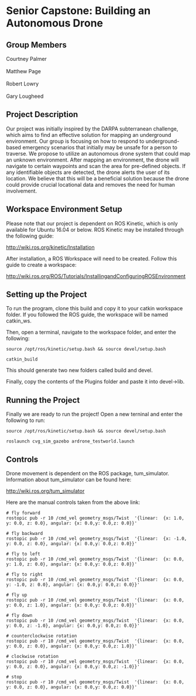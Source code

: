 # Senior Capstone: Building an Autonomous Drone
<!-- comment format for markdown-->
## Group Members
Courtney Palmer<br/><br/>
Matthew Page<br/><br/>
Robert Lowry<br/><br/>
Gary Lougheed

## Project Description
Our project was initially inspired by the DARPA subterranean challenge, which aims to find an effective solution for mapping an underground environment. Our group is focusing on how to respond to underground-based emergency scenarios that initially may be unsafe for a person to traverse. We propose to utilize an autonomous drone system that could map an unknown environment. After mapping an environment, the drone will navigate to certain waypoints and scan the area for pre-defined objects. If any identifiable objects are detected, the drone alerts the user of its location. We believe that this will be a beneficial solution because the drone could provide crucial locational data and removes the need for human involvement.

## Workspace Environment Setup
Please note that our project is dependent on ROS Kinetic, which is only available for Ubuntu 16.04 or below. ROS Kinetic may be installed through the following guide: 

http://wiki.ros.org/kinetic/Installation

After installation, a ROS Workspace will need to be created. Follow this guide to create a workspace:

http://wiki.ros.org/ROS/Tutorials/InstallingandConfiguringROSEnvironment


## Setting up the Project
To run the program, clone this build and copy it to your catkin workspace folder. If you followed the ROS guide, the workspace will be named catkin_ws. 

Then, open a terminal, navigate to the workspace folder, and enter the following: 
```
source /opt/ros/kinetic/setup.bash && source devel/setup.bash

catkin_build
```
This should generate two new folders called build and devel. 

Finally, copy the contents of the Plugins folder and paste it into devel->lib. 

## Running the Project
Finally we are ready to run the project! Open a new terninal and enter the following to run: 

```
source /opt/ros/kinetic/setup.bash && source devel/setup.bash

roslaunch cvg_sim_gazebo ardrone_testworld.launch
```
## Controls
Drone movement is dependent on the ROS package, tum_simulator. Information about tum_simulator can be found here: 

http://wiki.ros.org/tum_simulator

Here are the manual controls taken from the above link:

```
# fly forward
rostopic pub -r 10 /cmd_vel geometry_msgs/Twist  '{linear:  {x: 1.0, y: 0.0, z: 0.0}, angular: {x: 0.0,y: 0.0,z: 0.0}}'

# fly backward
rostopic pub -r 10 /cmd_vel geometry_msgs/Twist  '{linear:  {x: -1.0, y: 0.0, z: 0.0}, angular: {x: 0.0,y: 0.0,z: 0.0}}'

# fly to left 
rostopic pub -r 10 /cmd_vel geometry_msgs/Twist  '{linear:  {x: 0.0, y: 1.0, z: 0.0}, angular: {x: 0.0,y: 0.0,z: 0.0}}'

# fly to right 
rostopic pub -r 10 /cmd_vel geometry_msgs/Twist  '{linear:  {x: 0.0, y: -1.0, z: 0.0}, angular: {x: 0.0,y: 0.0,z: 0.0}}'

# fly up 
rostopic pub -r 10 /cmd_vel geometry_msgs/Twist  '{linear:  {x: 0.0, y: 0.0, z: 1.0}, angular: {x: 0.0,y: 0.0,z: 0.0}}'

# fly down 
rostopic pub -r 10 /cmd_vel geometry_msgs/Twist  '{linear:  {x: 0.0, y: 0.0, z: -1.0}, angular: {x: 0.0,y: 0.0,z: 0.0}}'

# counterclockwise rotation
rostopic pub -r 10 /cmd_vel geometry_msgs/Twist  '{linear:  {x: 0.0, y: 0.0, z: 0.0}, angular: {x: 0.0,y: 0.0,z: 1.0}}'

# clockwise rotation
rostopic pub -r 10 /cmd_vel geometry_msgs/Twist  '{linear:  {x: 0.0, y: 0.0, z: 0.0}, angular: {x: 0.0,y: 0.0,z: -1.0}}'

# stop
rostopic pub -r 10 /cmd_vel geometry_msgs/Twist  '{linear:  {x: 0.0, y: 0.0, z: 0.0}, angular: {x: 0.0,y: 0.0,z: 0.0}}'
```
